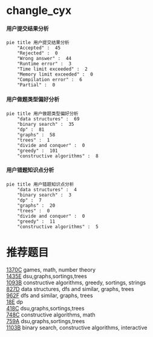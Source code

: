 # changle_cyx

<!-- tabs:start -->



#### **用户提交结果分析**

```mermaid
pie title 用户提交结果分析
    "Accepted" :  45
    "Rejected" :  0
    "Wrong answer" :  44
    "Runtime error" :  3
    "Time limit exceeded" :  2
    "Memory limit exceeded" :  0
    "Compilation error" :  6
    "Partial" :  0
```

#### **用户做题类型偏好分析**

```mermaid
pie title 用户做题类型偏好分析
    "data structures" :  69
    "binary search" :  35
    "dp" :  81
    "graphs" :  58
    "trees" :  1
    "divide and conquer" :  0
    "greedy" :  101
    "constructive algorithms" :  8
```
#### **用户错题知识点分析**

```mermaid
pie title 用户错题知识点分析
    "data structures" :  4
    "binary search" :  3
    "dp" :  7
    "graphs" :  20
    "trees" :  0
    "divide and conquer" :  0
    "greedy" :  11
    "constructive algorithms" :  5
```



<!-- tabs:end -->
# 推荐题目
[1370C](https://codeforces.com/contest/1370/problem/C)		games,
                        math,
                        number theory		  
[1435E](https://codeforces.com/contest/1435/problem/E)		dsu,graphs,sortings,trees		  
[1093B](https://codeforces.com/contest/1093/problem/B)		constructive algorithms,
                        greedy,
                        sortings,
                        strings		  
[827D](https://codeforces.com/contest/827/problem/D)		data structures,
                        dfs and similar,
                        graphs,
                        trees		  
[962F](https://codeforces.com/contest/962/problem/F)		dfs and similar,
                        graphs,
                        trees		  
[18E](https://codeforces.com/contest/18/problem/E)		dp		  
[418C](https://codeforces.com/contest/418/problem/C)		dsu,graphs,sortings,trees		  
[748C](https://codeforces.com/contest/748/problem/C)		constructive algorithms,
                        math		  
[759A](https://codeforces.com/contest/759/problem/A)		dsu,graphs,sortings,trees		  
[1103B](https://codeforces.com/contest/1103/problem/B)		binary search,
                        constructive algorithms,
                        interactive		  
